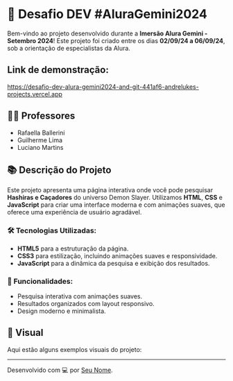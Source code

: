 # 🚀 Desafio DEV #AluraGemini2024

Bem-vindo ao projeto desenvolvido durante a **Imersão Alura Gemini - Setembro 2024**! Este projeto foi criado entre os dias **02/09/24 a 06/09/24**, sob a orientação de especialistas da Alura.

## Link de demonstração:
https://desafio-dev-alura-gemini2024-and-git-441af6-andrelukes-projects.vercel.app

## 👨‍🏫 Professores
- Rafaella Ballerini
- Guilherme Lima
- Luciano Martins

## 📚 Descrição do Projeto

Este projeto apresenta uma página interativa onde você pode pesquisar **Hashiras e Caçadores** do universo Demon Slayer. Utilizamos **HTML**, **CSS** e **JavaScript** para criar uma interface moderna e com animações suaves, que oferece uma experiência de usuário agradável.

### 🛠️ Tecnologias Utilizadas:
- **HTML5** para a estruturação da página.
- **CSS3** para estilização, incluindo animações suaves e responsividade.
- **JavaScript** para a dinâmica da pesquisa e exibição dos resultados.

### 🎨 Funcionalidades:
- Pesquisa interativa com animações suaves.
- Resultados organizados com layout responsivo.
- Design moderno e minimalista.

## 📸 Visual

Aqui estão alguns exemplos visuais do projeto:


---

Desenvolvido com 💻 por [Seu Nome](https://github.com/andreluke).
